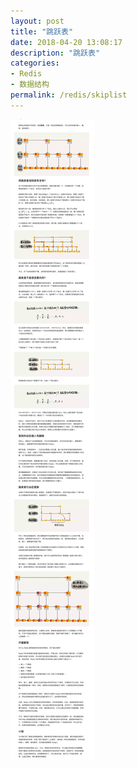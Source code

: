 ```yaml
---
layout: post
title: "跳跃表"
date: 2018-04-20 13:08:17
description: "跳跃表"
categories:
- Redis
- 数据结构
permalink: /redis/skiplist
---
```


![](/assets/img/为什么Redis一定要用跳表来实现有序集合.png)
